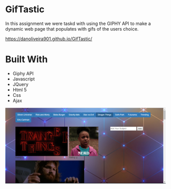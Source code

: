 # GifTastic

In this assignment we were taskd with using the GIPHY API to make a dynamic web page that populates with gifs of the users choice.

https://danoliveira901.github.io/GifTastic/

# Built With
* Giphy API
* Javascript
* JQuery
* Html 5
* Css
* Ajax



![GifTastic](assets/images/Capture.PNG)

